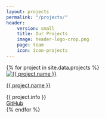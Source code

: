 ```yaml
---
layout: projects
permalink: "/projects/"
header: 
    version: small
    title: Our Projects
    image: header-logo-crop.png
    page: team
    icon: icon-projects
---
```


<div class="authors projects clearfix">
  {% for project in site.data.projects %}
    <div class="project-wrapper small-12 medium-6 large-4 columns">
      <div class="author project row">
        <div>
          <div class="small-3 columns">
             <a class="site-url" href="{{ project.siteurl }}" target="_blank"><img src="{{project.icon}}" title="{{ project.name }}"/></a>
          </div>
          <div class="small-9 columns">
            <p class="author-name project-name"><a class="site-url" href="{{ project.siteurl }}" target="_blank">{{ project.name }}</a></p>
          </div>
        </div>
        <span class="author-info project-info">{{ project.info }}</span>
        <div class="grid-item-links author-links project-links">
          <div class="">
            <a class="author-github project-github" href="{{ project.url }}"><i class="fa fa-github"></i> GitHub</a>
          </div>
        </div>
      </div>
    </div>
  {% endfor %}
</div><!-- /.row -->

